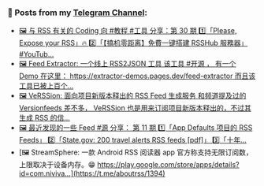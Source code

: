 ### 📰 Posts from my [Telegram Channel](https://t.me/s/aboutrss):
<!-- BLOG-POST-LIST:START -->
- [🖼 与 RSS 有关的 Coding 向 #教程 #工具 分享：第 30 期 1️⃣「Please, Expose your RSS」🔥 2️⃣「【搞机零距离】免費一键搭建 RSSHub 服務器」 #YouTub...](https://t.me/aboutrss/1398)
- [🖼 Feed Extractor: 一个线上 RSS2JSON 工具 该工具 #开源 ， 有一个 Demo 在这里： https://extractor-demos.pages.dev/feed-extractor 而且该工具已被上百个...](https://t.me/aboutrss/1397)
- [🖼 VeRSSion: 面向项目新版本释出的 RSS Feed 生成服务 和频道提及过的 Versionfeeds 差不多， VeRSSion 也是用来订阅项目新版本释出的，不过其生成 RSS 的信...](https://t.me/aboutrss/1396)
- [🖼 最近发现的一些 Feed #源 分享： 第 11 期 1️⃣「App Defaults 项目的 RSS Feeds」 2️⃣「State.gov: 200 travel alerts RSS feeds [pdf]」 3️⃣「十年...](https://t.me/aboutrss/1395)
- [🖼 StreamSphere: 一款 Android RSS 阅读器 app 官方称支持无限订阅数，上限取决于设备内存。😁 https://play.google.com/store/apps/details?id=com.niviva...](https://t.me/aboutrss/1394)
<!-- BLOG-POST-LIST:END -->

<!--
**AboutRSS/AboutRSS** is a ✨ _special_ ✨ repository because its `README.md` (this file) appears on your GitHub profile.

Here are some ideas to get you started:

- 🔭 I’m currently working on ...
- 🌱 I’m currently learning ...
- 👯 I’m looking to collaborate on ...
- 🤔 I’m looking for help with ...
- 💬 Ask me about ...
- 📫 How to reach me: ...
- 😄 Pronouns: ...
- ⚡ Fun fact: ...
-->
